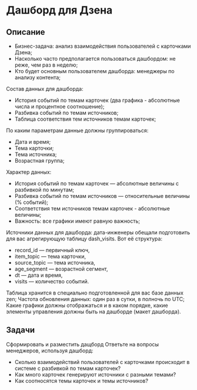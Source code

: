 # Дашборд для Дзена

## Описание
- Бизнес-задача: анализ взаимодействия пользователей с карточками Дзена;
- Насколько часто предполагается пользоваться дашбордом: не реже, чем раз в неделю;
- Кто будет основным пользователем дашборда: менеджеры по анализу контента;

Состав данных для дашборда:
- История событий по темам карточек (два графика - абсолютные числа и процентное соотношение);
- Разбивка событий по темам источников;
- Таблица соответствия тем источников темам карточек;

По каким параметрам данные должны группироваться:
- Дата и время;
- Тема карточки;
- Тема источника;
- Возрастная группа;

Характер данных:
- История событий по темам карточек — абсолютные величины с разбивкой по минутам;
- Разбивка событий по темам источников — относительные величины (% событий);
- Соответствия тем источников темам карточек - абсолютные величины;
- Важность: все графики имеют равную важность;

Источники данных для дашборда: дата-инженеры обещали подготовить для вас агрегирующую таблицу dash_visits. 
Вот её структура:
- record_id — первичный ключ,
- item_topic — тема карточки,
- source_topic — тема источника,
- age_segment — возрастной сегмент,
- dt — дата и время,
- visits — количество событий.

Таблица хранится в специально подготовленной для вас базе данных zen;
Частота обновления данных: один раз в сутки, в полночь по UTC;
Какие графики должны отображаться и в каком порядке, какие элементы управления должны быть на дашборде (макет дашборда).

## Задачи
Сформировать и разместить дащборд
Ответьте на вопросы менеджеров, используя дашборд:
- Cколько взаимодействий пользователей с карточками происходит в системе с разбивкой по темам карточек?
- Как много карточек генерируют источники с разными темами?
- Как соотносятся темы карточек и темы источников?

